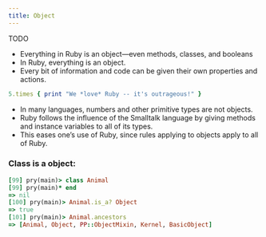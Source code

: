 ```yaml
---
title: Object
---
```


TODO

- Everything in Ruby is an object—even methods, classes, and booleans
- In Ruby, everything is an object.
- Every bit of information and code can be given their own properties and actions.

```ruby
5.times { print "We *love* Ruby -- it's outrageous!" }
```
- In many languages, numbers and other primitive types are not objects.
- Ruby follows the influence of the Smalltalk language by giving methods and instance variables to all of its types.
- This eases one’s use of Ruby, since rules applying to objects apply to all of Ruby.


### Class is a object:

```rb
[99] pry(main)> class Animal
[99] pry(main)* end
=> nil
[100] pry(main)> Animal.is_a? Object
=> true
[101] pry(main)> Animal.ancestors
=> [Animal, Object, PP::ObjectMixin, Kernel, BasicObject]
```
